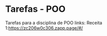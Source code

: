 # Tarefas - POO
 Tarefas para a disciplina de POO
 links:
 Receita 1:https://zc206w0c306.zapp.page/#/
